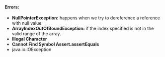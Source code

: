 #### Errors:

+ **NullPointerException:** happens when we try to dereference a reference with null value
+ **ArrayIndexOutOfBoundException:** if the index specified is not in the valid range of the array.
+ **Illegal Character**
+ **Cannot Find Symbol  Assert.assertEquals**
+ java.io.IOException

<br>

### 

